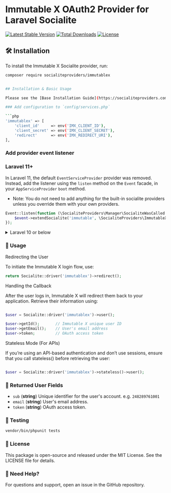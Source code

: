 # Immutable X OAuth2 Provider for Laravel Socialite

[![Latest Stable Version](https://poser.pugx.org/socialiteproviders/immutablex/v/stable)](https://packagist.org/packages/socialiteproviders/immutablex)
[![Total Downloads](https://poser.pugx.org/socialiteproviders/immutablex/downloads)](https://packagist.org/packages/socialiteproviders/immutablex)
[![License](https://poser.pugx.org/socialiteproviders/immutablex/license)](https://packagist.org/packages/socialiteproviders/immutablex)

## 🛠️ Installation

To install the Immutable X Socialite provider, run:

```bash
composer require socialiteproviders/immutablex


## Installation & Basic Usage

Please see the [Base Installation Guide](https://socialiteproviders.com/usage/), then follow the provider specific instructions below.

### Add configuration to `config/services.php`

```php
'immutablex' => [
    'client_id'     => env('IMX_CLIENT_ID'),
    'client_secret' => env('IMX_CLIENT_SECRET'),
    'redirect'      => env('IMX_REDIRECT_URI'),
],
```

### Add provider event listener

### Laravel 11+

In Laravel 11, the default `EventServiceProvider` provider was removed. Instead, add the listener using the `listen` method on the `Event` facade, in your `AppServiceProvider` `boot` method.

* Note: You do not need to add anything for the built-in socialite providers unless you override them with your own providers.

```php
Event::listen(function (\SocialiteProviders\Manager\SocialiteWasCalled $event) {
    $event->extendSocialite('immutable', \SocialiteProviders\ImmutableX\Provider::class);
});
```
<details>
<summary>
Laravel 10 or below
</summary>
Configure the package's listener to listen for `SocialiteWasCalled` events.

Add the event to your `listen[]` array in `app/Providers/EventServiceProvider`. See the [Base Installation Guide](https://socialiteproviders.com/usage/) for detailed instructions.

```php
protected $listen = [
    \SocialiteProviders\Manager\SocialiteWasCalled::class => [
        // ... other providers
        \SocialiteProviders\Immutable\ImmutableXExtendSocialite::class.'@handle',
    ],
];
```
</details>

### 🚀 Usage

Redirecting the User

To initiate the Immutable X login flow, use:


```php
return Socialite::driver('immutablex')->redirect();
```


Handling the Callback

After the user logs in, Immutable X will redirect them back to your application. Retrieve their information using:


``` php

$user = Socialite::driver('immutablex')->user();

$user->getId();       // Immutable X unique user ID
$user->getEmail();    // User's email address
$user->token;         // OAuth access token

```


Stateless Mode (For APIs)

If you’re using an API-based authentication and don’t use sessions, ensure that you call stateless() before retrieving the user:

``` php

$user = Socialite::driver('immutablex')->stateless()->user();


```

### 🔄 Returned User Fields

- ``sub`` (**string**) Unique identifier for the user's account. e.g. `248289761001`
- ``email`` (**string**) User's email address.
- ``token`` (**string**) OAuth access token.

### 🔬 Testing

```bash
vendor/bin/phpunit tests
```

### 📜 License

This package is open-source and released under the MIT License. See the LICENSE file for details.

### 🎯 Need Help?

For questions and support, open an issue in the GitHub repository.
